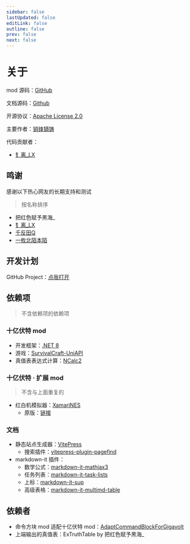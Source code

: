 ```yaml
---
sidebar: false
lastUpdated: false
editLink: false
outline: false
prev: false
next: false
---
```


# 关于

mod 源码：[GitHub](https://github.com/XiaofengdiZhu/Gigavolt/)

文档源码：[Github](https://github.com/XiaofengdiZhu/GigavoltDoc/)

开源协议：[Apache License 2.0](https://github.com/XiaofengdiZhu/Gigavolt/blob/main/LICENSE.txt)

主要作者：[销锋镝铸](https://github.com/XiaofengdiZhu)

代码贡献者：

* [钅离_LX](https://github.com/CS-LX)

<!--@include: ./parts/feedback.md-->

## 鸣谢

感谢以下热心网友的长期支持和测试
> 按名称排序

* 把红色赋予黑海_
* [钅离_LX](https://github.com/CS-LX)
* [千反田Q](https://tieba.baidu.com/home/main/?id=tb.1.8655ef45.iDFQv1eGqmen_1Lqsi_BUg)
* [一枚北陌本陌](https://space.bilibili.com/1766875450)

## 开发计划

GitHub Project：[点我打开](https://github.com/users/XiaofengdiZhu/projects/1/views/1)

## 依赖项

> 不含依赖项的依赖项

### 十亿伏特 mod

* 开发框架：[.NET 8](https://dotnet.microsoft.com/)
* 游戏：[SurvivalCraft-UniAPI](https://gitee.com/THPRC/survivalcraft-api)
* 真值表表达式计算：[NCalc2](https://github.com/XiaofengdiZhu/NCalc2)

### 十亿伏特 · 扩展 mod

> 不含与上面重复的

* 红白机模拟器：[XamariNES](https://github.com/XiaofengdiZhu/Gigavolt/tree/main/Gigavolt.Expand/reference/XamariNES)
    * 原版：[链接](https://github.com/enusbaum/XamariNES)

### 文档

* 静态站点生成器：[VitePress](https://vitepress.dev/)
    * 搜索插件：[vitepress-plugin-pagefind](https://github.com/ATQQ/sugar-blog/tree/master/packages/vitepress-plugin-pagefind)
* markdown-it 插件：
    * 数学公式：[markdown-it-mathjax3](https://github.com/nzt/markdown-it-mathjax3#readme)
    * 任务列表：[markdown-it-task-lists](https://github.com/revin/markdown-it-task-lists#readme)
    * 上标：[markdown-it-sup](https://github.com/markdown-it/markdown-it-sup#readme)
    * 高级表格：[markdown-it-multimd-table](https://github.com/redbug312/markdown-it-multimd-table#readme)

## 依赖者

* 命令方块 mod 适配十亿伏特 mod：[AdaptCommandBlockForGigavolt](https://github.com/XiaofengdiZhu/AdaptCommandBlockForGigavolt)
* 上端输出的真值表：ExTruthTable by 把红色赋予黑海_